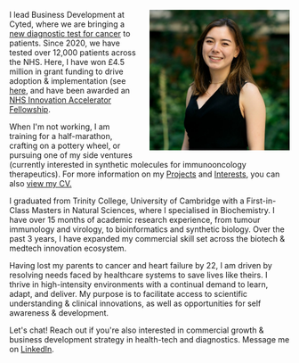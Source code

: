 <img src="Charlene_Tang_crop.jpg"
     alt="Profile photo"
     style="float: right; width: 50%; margin-left: 20px; margin-bottom: 10px;" />
   
I lead Business Development at Cyted, where we are bringing a [new diagnostic test for cancer](https://cyted.ai/cytosponge) to patients. Since 2020, we have tested over 12,000 patients across the NHS. Here, I have won £4.5 million in grant funding to drive adoption & implementation (see [here](https://sbrihealthcare.co.uk/company/cyted/), and have been awarded an [NHS Innovation Accelerator Fellowship](https://nhsaccelerator.com). 

When I'm not working, I am training for a half-marathon, crafting on a pottery wheel, or pursuing one of my side ventures (currently interested in synthetic molecules for immunooncology therapeutics). For more information on my [Projects](projects.md) and [Interests](interests.md), you can also [view my CV.](CV_Charlene_Tang_2022-10.pdf)

I graduated from Trinity College, University of Cambridge with a First-in-Class Masters in Natural Sciences, where I specialised in Biochemistry. I have over 15 months of academic research experience, from tumour immunology and virology, to bioinformatics and synthetic biology. Over the past 3 years, I have expanded my commercial skill set across the biotech & medtech innovation ecosystem. 

Having lost my parents to cancer and heart failure by 22, I am driven by resolving needs faced by healthcare systems to save lives like theirs. I thrive in high-intensity environments with a continual demand to learn, adapt, and deliver. My purpose is to facilitate access to scientific understanding & clinical innovations, as well as opportunities for self awareness & development.

Let's chat! Reach out if you're also interested in commercial growth & business development strategy in health-tech and diagnostics. Message me on [LinkedIn](http://linkedin.com/in/charleneostang).
